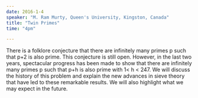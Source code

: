 ```yaml
---
date: 2016-1-4
speaker: "M. Ram Murty, Queen's University, Kingston, Canada"
title: "Twin Primes"
time: "4pm" 

---
```

There is a folklore conjecture that there are infinitely
many primes p such that p+2 is also prime.
This conjecture is still open.  However, in the last two years,
spectacular progress has been made to show that there are
infinitely many primes p such that p+h is also prime with
1< h < 247.  We will discuss the history of this problem
and explain the new advances in sieve theory that have led
to these remarkable results.  We will also highlight what we may
expect in the future.
